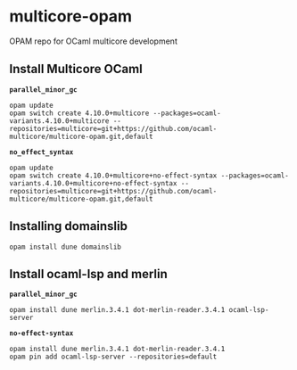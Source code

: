 # multicore-opam
OPAM repo for OCaml multicore development

## Install Multicore OCaml

**`parallel_minor_gc`**

```
opam update
opam switch create 4.10.0+multicore --packages=ocaml-variants.4.10.0+multicore --repositories=multicore=git+https://github.com/ocaml-multicore/multicore-opam.git,default
```

**`no_effect_syntax`**

```
opam update
opam switch create 4.10.0+multicore+no-effect-syntax --packages=ocaml-variants.4.10.0+multicore+no-effect-syntax --repositories=multicore=git+https://github.com/ocaml-multicore/multicore-opam.git,default
```

## Installing domainslib

```
opam install dune domainslib
```

## Install ocaml-lsp and merlin

**`parallel_minor_gc`**

```
opam install dune merlin.3.4.1 dot-merlin-reader.3.4.1 ocaml-lsp-server
```

**`no-effect-syntax`**

```
opam install dune merlin.3.4.1 dot-merlin-reader.3.4.1
opam pin add ocaml-lsp-server --repositories=default
```
